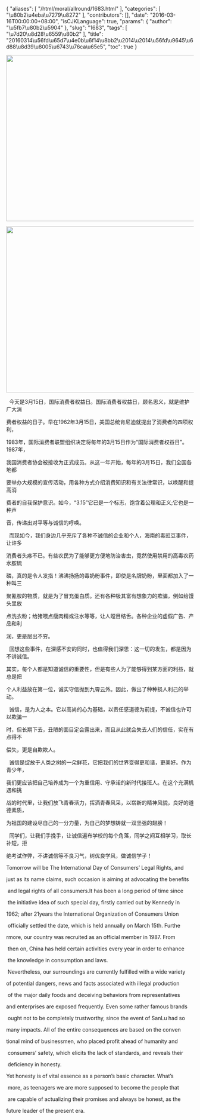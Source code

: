 {
    "aliases": [
        "/html/moral/allround/1683.html"
    ],
    "categories": [
        "\u80b2\u4eba\u7279\u8272"
    ],
    "contributors": [],
    "date": "2016-03-16T00:00:00+08:00",
    "isCJKLanguage": true,
    "params": {
        "author": "\u5fb7\u80b2\u5904"
    },
    "slug": "1683",
    "tags": [
        "\u7d20\u8d28\u6559\u80b2"
    ],
    "title": "20160314\u56fd\u65d7\u4e0b\u6f14\u8bb2\u2014\u2014\u56fd\u9645\u6d88\u8d39\u8005\u6743\u76ca\u65e5",
    "toc": true
}


<img
    src="https://cdn.tfls.online/mirror/full/79ef16391f98d27a9237bca5a3d1d9be8cc2dc63.jpg"
    style="display:block;margin-left:auto;margin-right:auto;"
    decoding="async"
    fetchpriority="auto"
    loading="lazy"
    height="445"
    width="600"
/>






<img
    src="https://cdn.tfls.online/mirror/full/ca58efea9c178a30e8c010b4217ce8c5b2e7286f.jpg"
    style="display:block;margin-left:auto;margin-right:auto;"
    decoding="async"
    fetchpriority="auto"
    loading="lazy"
    height="445"
    width="600"
/>



  





  今天是3月15日，国际消费者权益日。国际消费者权益日，顾名思义，就是维护广大消




费者权益的日子。早在1962年3月15日，美国总统肯尼迪就提出了消费者的四项权利，




1983年，国际消费者联盟组织决定将每年的3月15日作为“国际消费者权益日”。1987年，




我国消费者协会被接收为正式成员。从这一年开始，每年的3月15日，我们全国各地都




要举办大规模的宣传活动，用各种方式介绍消费知识和有关法律常识，以唤醒和提高消




费者的自我保护意识。如今，“3.15”它已是一个标志，饱含着公理和正义;它也是一种声




音，传递出对平等与诚信的呼唤。




  而现如今，我们身边几乎充斥了各种不诚信的企业和个人，海南的毒豇豆事件，让许多




消费者头疼不已。有些农民为了能够更方便地防治害虫，竟然使用禁用的高毒农药水胺硫




磷，真的是令人发指！沸沸扬扬的毒奶粉事件，即使是名牌奶粉，里面都加入了一种叫三




聚氰胺的物质，就是为了冒充蛋白质。还有各种极其富有想象力的欺骗，例如给馒头里放




点洗衣粉；给猪喂点瘦肉精或注水等等，让人瞠目结舌。各种企业的虚假广告、产品和利




润，更是层出不穷。




  回想这些事件，在深感不安的同时，也值得我们深思：这一切的发生，都是因为不讲诚信。




其实，每个人都是知道诚信的重要性，但是有些人为了能够得到某方面的利益，就总是把




个人利益放在第一位，诚实守信抛到九霄云外。因此，做出了种种损人利己的举动。




  诚信，是为人之本。它以高尚的心为基础，以责任感道德为前提，不诚信也许可以欺骗一




时，但长期下去，丑陋的面目定会露出来，而且从此就会失去人们的信任，实在有点得不




偿失，更是自欺欺人。




  诚信是绽放于人类之树的一朵鲜花，它把我们的世界变得更和谐，更美好。作为青少年，




我们更应该把自己培养成为一个为重信用、守承诺的新时代接班人。在这个充满机遇和挑




战的时代里，让我们放飞青春活力，挥洒青春风采，以崭新的精神风貌，良好的道德素质，




为祖国的建设尽自己的一分力量，为自己的梦想铸就一双坚强的翅膀！




  同学们，让我们手挽手，让诚信遍布学校的每个角落，同学之间互相学习，取长补短，拒




绝考试作弊，不讲诚信等不良习气，树优良学风，做诚信学子！




Tomorrow will be The International Day of Consumers’ Legal Rights, and 




just as its name claims, such occasion is aiming at advocating the benefits




 and legal rights of all consumers.It has been a long period of time since




 the initiative idea of such special day, firstly carried out by Kennedy in 




1962; after 21years the International Organization of Consumers Union




 officially settled the date, which is held annually on March 15th. Furthe




rmore, our country was recruited as an official member in 1987. From




 then on, China has held certain activities every year in order to enhance




 the knowledge in consumption and laws.




 Nevertheless, our surroundings are currently fulfilled with a wide variety 




of potential dangers, news and facts associated with illegal production




 of the major daily foods and deceiving behaviors from representatives 




and enterprises are exposed frequently. Even some rather famous brands




 ought not to be completely trustworthy, since the event of SanLu had so 




many impacts. All of the entire consequences are based on the conven




tional mind of businessmen, who placed profit ahead of humanity and




 consumers’ safety, which elicits the lack of standards, and reveals their




 deficiency in honesty.




Yet honesty is of vital essence as a person’s basic character. What’s




 more, as teenagers we are more supposed to become the people that




 are capable of actualizing their promises and always be honest, as the 




future leader of the present era.  


